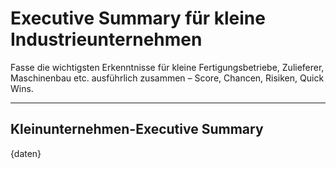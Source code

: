 # Executive Summary für kleine Industrieunternehmen

Fasse die wichtigsten Erkenntnisse für kleine Fertigungsbetriebe, Zulieferer, Maschinenbau etc. ausführlich zusammen – Score, Chancen, Risiken, Quick Wins.

---

## Kleinunternehmen-Executive Summary

{daten}